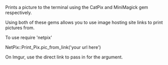 Prints a picture to the terminal using the CatPix and MiniMagick gem respectively.

Using both of these gems allows you to use image hosting site links to print pictures from.

To use require 'netpix'

NetPix::Print_Pix.pic_from_link('your url here')

On Imgur, use the direct link to pass in for the argument.